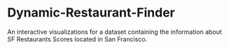 # Dynamic-Restaurant-Finder
An interactive visualizations for a dataset containing the information about SF Restaurants Scores located in San Francisco. 
